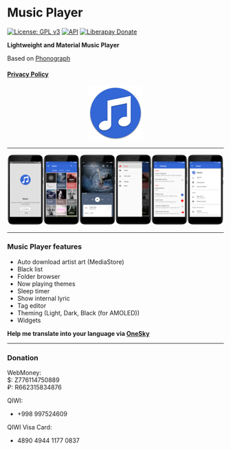 # Music Player

[![License: GPL v3](https://img.shields.io/badge/License-GPL%20v3-blue.svg)](https://github.com/MaxFour/Music-Player/blob/master/LICENSE)
[![API](https://img.shields.io/badge/API-16%2B-orange.svg?style=flat-square)](https://android-arsenal.com/api?level=16)
[![Liberapay Donate](https://liberapay.com/assets/widgets/donate.svg)](https://liberapay.com/MaxFour/donate "Donate using Liberapay")

**Lightweight and Material Music Player**<br>

Based on [Phonograph](https://github.com/kabouzeid/Phonograph)
#### [Privacy Policy](Privacy.md)
<p align="center"><img width="128" height="128" src="images/Icon.png" /></p>

--------

![Screenshots](./images/Screenshots.png?raw=true)

--------

### Music Player features

- Auto download artist art (MediaStore)
- Black list
- Folder browser
- Now playing themes
- Sleep timer
- Show internal lyric
- Tag editor
- Theming (Light, Dark, Black (for AMOLED))
- Widgets

**Help me translate into your language via [OneSky](https://music-player.oneskyapp.com/)**

--------

### Donation

WebMoney:<br>
$: Z776114750889<br>
₽: R662315834876

QIWI:
- +998 997524609

QIWI Visa Card:
- 4890 4944 1177 0837
